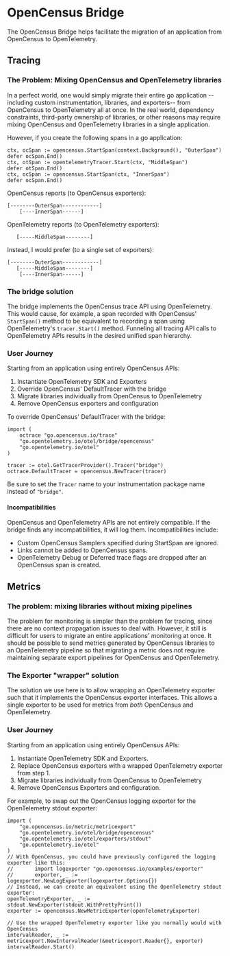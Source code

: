 # OpenCensus Bridge

The OpenCensus Bridge helps facilitate the migration of an application from OpenCensus to OpenTelemetry.

## Tracing

### The Problem: Mixing OpenCensus and OpenTelemetry libraries

In a perfect world, one would simply migrate their entire go application --including custom instrumentation, libraries, and exporters-- from OpenCensus to OpenTelemetry all at once.  In the real world, dependency constraints, third-party ownership of libraries, or other reasons may require mixing OpenCensus and OpenTelemetry libraries in a single application.

However, if you create the following spans in a go application:

```golang
ctx, ocSpan := opencensus.StartSpan(context.Background(), "OuterSpan")
defer ocSpan.End()
ctx, otSpan := opentelemetryTracer.Start(ctx, "MiddleSpan")
defer otSpan.End()
ctx, ocSpan := opencensus.StartSpan(ctx, "InnerSpan")
defer ocSpan.End()
```

OpenCensus reports (to OpenCensus exporters):

```
[--------OuterSpan------------]
    [----InnerSpan------]
```

OpenTelemetry reports (to OpenTelemetry exporters):

```
   [-----MiddleSpan--------]
```

Instead, I would prefer (to a single set of exporters):

```
[--------OuterSpan------------]
   [-----MiddleSpan--------]
    [----InnerSpan------]
```

### The bridge solution

The bridge implements the OpenCensus trace API using OpenTelemetry.  This would cause, for example, a span recorded with OpenCensus' `StartSpan()` method to be equivalent to recording a span using OpenTelemetry's `tracer.Start()` method.  Funneling all tracing API calls to OpenTelemetry APIs results in the desired unified span hierarchy.

### User Journey

Starting from an application using entirely OpenCensus APIs:

1. Instantiate OpenTelemetry SDK and Exporters
2. Override OpenCensus' DefaultTracer with the bridge
3. Migrate libraries individually from OpenCensus to OpenTelemetry
4. Remove OpenCensus exporters and configuration

To override OpenCensus' DefaultTracer with the bridge:
```golang
import (
    octrace "go.opencensus.io/trace"
    "go.opentelemetry.io/otel/bridge/opencensus"
    "go.opentelemetry.io/otel"
)

tracer := otel.GetTracerProvider().Tracer("bridge")
octrace.DefaultTracer = opencensus.NewTracer(tracer)
```

Be sure to set the `Tracer` name to your instrumentation package name instead of `"bridge"`.

#### Incompatibilities

OpenCensus and OpenTelemetry APIs are not entirely compatible.  If the bridge finds any incompatibilities, it will log them.  Incompatibilities include:

* Custom OpenCensus Samplers specified during StartSpan are ignored.
* Links cannot be added to OpenCensus spans.
* OpenTelemetry Debug or Deferred trace flags are dropped after an OpenCensus span is created.

## Metrics

### The problem: mixing libraries without mixing pipelines

The problem for monitoring is simpler than the problem for tracing, since there
are no context propagation issues to deal with. However, it still is difficult
for users to migrate an entire applications' monitoring at once. It
should be possible to send metrics generated by OpenCensus libraries to an 
OpenTelemetry pipeline so that migrating a metric does not require maintaining
separate export pipelines for OpenCensus and OpenTelemetry.

### The Exporter "wrapper" solution

The solution we use here is to allow wrapping an OpenTelemetry exporter such
that it implements the OpenCensus exporter interfaces. This allows a single
exporter to be used for metrics from *both* OpenCensus and OpenTelemetry.

### User Journey

Starting from an application using entirely OpenCensus APIs:

1. Instantiate OpenTelemetry SDK and Exporters.
2. Replace OpenCensus exporters with a wrapped OpenTelemetry exporter from step 1.
3. Migrate libraries individually from OpenCensus to OpenTelemetry
4. Remove OpenCensus Exporters and configuration.

For example, to swap out the OpenCensus logging exporter for the OpenTelemetry stdout exporter:
```golang
import (
	"go.opencensus.io/metric/metricexport"
    "go.opentelemetry.io/otel/bridge/opencensus"
	"go.opentelemetry.io/otel/exporters/stdout" 
    "go.opentelemetry.io/otel"
)
// With OpenCensus, you could have previously configured the logging exporter like this:
//       import logexporter "go.opencensus.io/examples/exporter"
//       exporter, _ := logexporter.NewLogExporter(logexporter.Options{})
// Instead, we can create an equivalent using the OpenTelemetry stdout exporter:
openTelemetryExporter, _ := stdout.NewExporter(stdout.WithPrettyPrint())
exporter := opencensus.NewMetricExporter(openTelemetryExporter)

// Use the wrapped OpenTelemetry exporter like you normally would with OpenCensus
intervalReader, _ := metricexport.NewIntervalReader(&metricexport.Reader{}, exporter)
intervalReader.Start()
```
